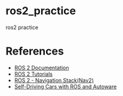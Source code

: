 # ros2_practice
ros2 practice



# References
- [ROS 2 Documentation](https://docs.ros.org/en/rolling/index.html) 
- [ROS 2 Tutorials](https://docs.ros.org/en/foxy/Tutorials.html) 
- [ROS 2 - Navigation Stack(Nav2)](https://navigation.ros.org/) 
- [Self-Driving Cars with ROS and Autoware](https://www.apex.ai/autoware-course) 
